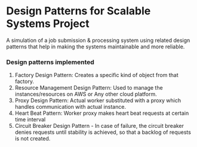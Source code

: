 # Design Patterns for Scalable Systems Project
A simulation of a job submission & processing system using related design patterns that help in making the systems maintainable and more reliable.


### Design patterns implemented
1. Factory Design Pattern: Creates a specific kind of object from that factory.
2. Resource Management Design Pattern: Used to manage the instances/resources on AWS or Any other cloud platform.
3. Proxy Design Pattern: Actual worker substituted with a proxy which handles communication with actual instance.
4. Heart Beat Pattern: Worker proxy makes heart beat requests at certain time interval
5. Circuit Breaker Design Pattern - In case of failure, the circuit breaker denies requests until stability is achieved, so that a backlog of requests is not created.

